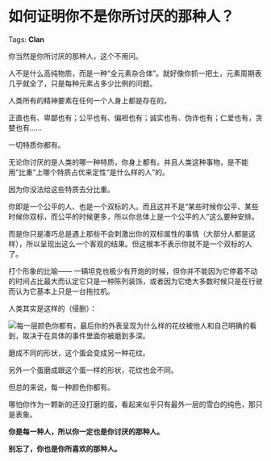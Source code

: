 # 如何证明你不是你所讨厌的那种人？

Tags: **Clan**

你当然是你所讨厌的那种人，这个不用问。

人不是什么高纯物质，而是一种“全元素杂合体”。就好像你抓一把土，元素周期表几乎就全了，只是每种元素占多少比例的问题。

人类所有的精神要素在任何一个人身上都是存在的。

正直也有、卑鄙也有；公平也有、偏袒也有；诚实也有、伪诈也有；仁爱也有，贪婪也有……

一切特质你都有。

无论你讨厌的是人类的哪一种特质，你身上都有。并且人类这种事物，是不能用“比重”上哪个特质占优来定性“是什么样的人”的。

因为你没法给这些特质去分比重。

你即是一个公平的人、也是一个双标的人。而且这并不是“某些时候你公平、某些时候你双标，而公平的时候更多，所以你总体上是一个公平的人”这么要种安排。

而是你只是凑巧总是遇上那些不会刺激出你的双标属性的事情（大部分人都是这样），所以呈现出这么一个客观的结果。但这根本不表示你就不是一个双标的人了。

打个形象的比喻—— 一辆坦克也极少有开炮的时候，但你并不能因为它停着不动的时间占比最大而认定它只是一种陈列装饰，或者因为它绝大多数时候只是在行驶而认为它基本上只是一台拖拉机。

人类其实是这样的（侵删）：

![](https://pic1.zhimg.com/50/v2-fca01a7a6f7041d62cf88b9225a3e301_hd.jpg?source=1940ef5c)每一层颜色你都有，最后你的外表呈现为什么样的花纹被他人和自己明确的看到，取决于在具体的事件里面你被磨到多深。

磨成不同的形状，这个蛋会变成另一种花纹。

另外一个蛋磨成跟这个蛋一样的形状，花纹也会不同。

但总的来说，每一种颜色你都有。

哪怕你作为一颗新的还没打磨的蛋，看起来似乎只有最外一层的雪白的纯色，那只是表象。

**你是每一种人，所以你一定也是你讨厌的那种人。**

**别忘了，你也是你所喜欢的那种人。**



